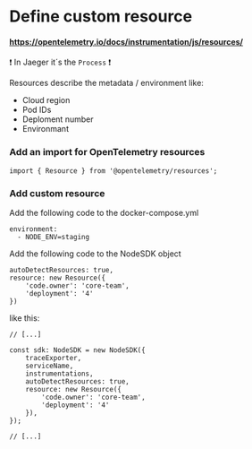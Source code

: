 # Define custom resource

#### https://opentelemetry.io/docs/instrumentation/js/resources/

❗ In Jaeger it´s the ``Process`` ❗

Resources describe the metadata / environment like:
- Cloud region
- Pod IDs
- Deploment number
- Environmant

### Add an import for OpenTelemetry resources
```
import { Resource } from '@opentelemetry/resources';
```

### Add custom resource
Add the following code to the docker-compose.yml
```
environment:
  - NODE_ENV=staging
```

Add the following code to the NodeSDK object
```
autoDetectResources: true,
resource: new Resource({
    'code.owner': 'core-team',
    'deployment': '4'
})
```
like this:
```
// [...]

const sdk: NodeSDK = new NodeSDK({
    traceExporter,
    serviceName,
    instrumentations,
    autoDetectResources: true,
    resource: new Resource({
        'code.owner': 'core-team',
        'deployment': '4'
    }),
});

// [...]
```